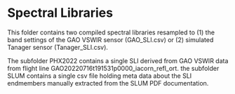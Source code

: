 # Spectral Libraries

This folder contains two compiled spectral libraries resampled to (1) the band settings of the GAO VSWIR sensor (GAO_SLI.csv) or (2) simulated Tanager sensor (Tanager_SLI.csv). 

The subfolder PHX2022 contains a single SLI derived from GAO VSWIR data from flight line GAO20220716t191531p0000_iacorn_refl_ort.
the subfolder SLUM contains a single csv file holding meta data about the SLI endmembers manually extracted from the SLUM PDF documentation.
